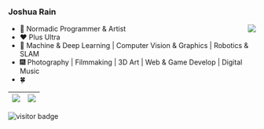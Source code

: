 ### Joshua Rain

<img align="right" src="https://github-readme-stats.vercel.app/api/top-langs/?username=CaoYuchen&layout=compact" />

- 🤠 Normadic Programmer & Artist
- ❤️ Plus Ultra
- 🌌 Machine & Deep Learning | Computer Vision & Graphics | Robotics & SLAM
- 🎆 Photography | Filmmaking | 3D Art | Web & Game Develop | Digital Music
- 🍀 


<!-- [![trophy](https://github-profile-trophy.vercel.app/?username=CaoYuchen&column=7)](https://github.com/CaoYuchen) -->

| <img align="center" src="https://github-readme-stats.vercel.app/api?username=CaoYuchen&show_icons=true&hide_border=true" /> | <img align="center" src="https://github-readme-streak-stats.herokuapp.com?user=CaoYuchen&hide_border=true&date_format=M%20j%5B%2C%20Y%5D&ring=7EDDCF&fire=7EDDCF" /> |
| ------------------------------------------------------------ | ------------------------------------------------------------ |




![visitor badge](https://visitor-badge.glitch.me/badge?page_id=CaoYuchen&left_color=red&right_color=green&left_text=Now%20You%20See%20Me)

